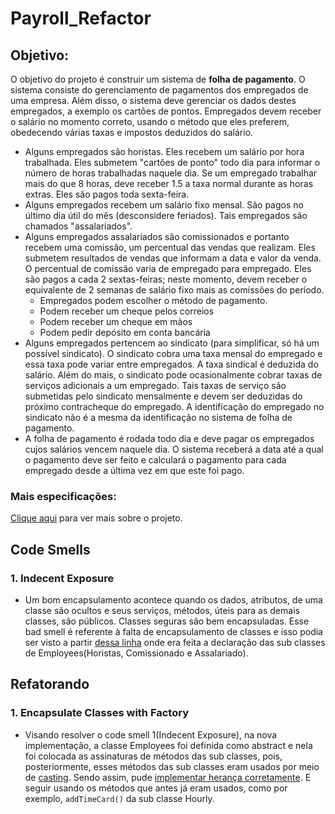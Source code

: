 # Payroll_Refactor

## Objetivo:
O objetivo do projeto é construir um sistema de **folha de pagamento**. O sistema consiste do
gerenciamento de pagamentos dos empregados de uma empresa. Além disso, o sistema deve
gerenciar os dados destes empregados, a exemplo os cartões de pontos. Empregados devem receber
o salário no momento correto, usando o método que eles preferem, obedecendo várias taxas e
impostos deduzidos do salário.
* Alguns empregados são horistas. Eles recebem um salário por hora trabalhada. Eles
submetem "cartões de ponto" todo dia para informar o número de horas trabalhadas naquele
dia. Se um empregado trabalhar mais do que 8 horas, deve receber 1.5 a taxa normal
durante as horas extras. Eles são pagos toda sexta-feira.
* Alguns empregados recebem um salário fixo mensal. São pagos no último dia útil do mês
(desconsidere feriados). Tais empregados são chamados "assalariados".
* Alguns empregados assalariados são comissionados e portanto recebem uma comissão, um
percentual das vendas que realizam. Eles submetem resultados de vendas que informam a
data e valor da venda. O percentual de comissão varia de empregado para empregado. Eles
são pagos a cada 2 sextas-feiras; neste momento, devem receber o equivalente de 2 semanas
de salário fixo mais as comissões do período.
  * Empregados podem escolher o método de pagamento.
  * Podem receber um cheque pelos correios
  * Podem receber um cheque em mãos
  * Podem pedir depósito em conta bancária
* Alguns empregados pertencem ao sindicato (para simplificar, só há um possível sindicato).
O sindicato cobra uma taxa mensal do empregado e essa taxa pode variar entre
empregados. A taxa sindical é deduzida do salário. Além do mais, o sindicato pode
ocasionalmente cobrar taxas de serviços adicionais a um empregado. Tais taxas de serviço
são submetidas pelo sindicato mensalmente e devem ser deduzidas do próximo
contracheque do empregado. A identificação do empregado no sindicato não é a mesma da
identificação no sistema de folha de pagamento.
* A folha de pagamento é rodada todo dia e deve pagar os empregados cujos salários vencem
naquele dia. O sistema receberá a data até a qual o pagamento deve ser feito e calculará o
pagamento para cada empregado desde a última vez em que este foi pago.

### Mais especificações:

[Clique aqui](https://github.com/bruninhaltorres/Projeto_De_Software/tree/main/Especifica%C3%A7%C3%B5es) para ver mais sobre o projeto.

## Code Smells
### 1. Indecent Exposure
* Um bom encapsulamento acontece quando os dados, atributos, de uma classe são ocultos e seus serviços, métodos, úteis para as demais classes, são públicos. Classes seguras são bem encapsuladas. Esse bad smell é referente à falta de encapsulamento de classes e isso podia ser visto a partir [dessa linha](https://github.com/bruninhaltorres/Payroll/blob/main/Main.java#L80) onde era feita a declaração das sub classes de Employees(Horistas, Comissionado e Assalariado).

## Refatorando
### 1. Encapsulate Classes with Factory
* Visando resolver o code smell 1(Indecent Exposure), na nova implementação, a classe Employees foi definida como abstract e nela foi colocada as assinaturas de métodos das sub classes, pois, posteriormente, esses métodos das sub classes eram usados por meio de [casting](https://github.com/bruninhaltorres/Payroll/blob/main/Main.java#L163).
Sendo assim, pude [implementar herança corretamente](https://github.com/bruninhaltorres/Payroll_Refactor/blob/main/src/EmployeeMenu.java#L72).
E seguir usando os métodos que antes já eram usados, como por exemplo, `addTimeCard()` da sub classe Hourly.
